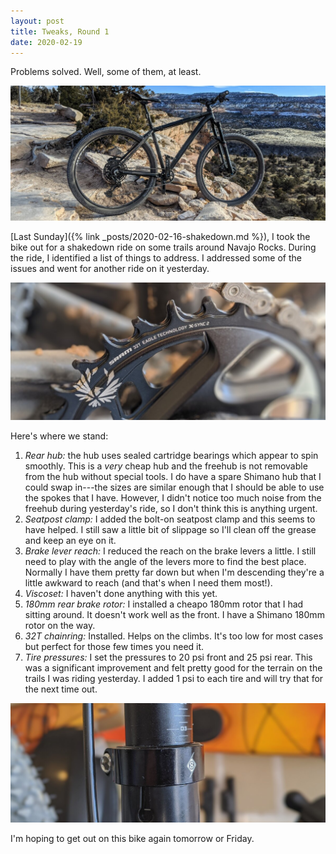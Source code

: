 ```yaml
---
layout: post
title: Tweaks, Round 1
date: 2020-02-19
---
```


<p class="lead" markdown="1">
  Problems solved. Well, some of them, at least.
</p>

![above horsethief bench](/assets/img/tweaks-1-1.jpg "above horsethief bench")

[Last Sunday]({% link _posts/2020-02-16-shakedown.md %}), I took the bike out for a shakedown ride on some trails around Navajo Rocks. During the ride, I identified a list of things to address. I addressed some of the issues and went for another ride on it yesterday.

![32T chainring](/assets/img/tweaks-1-2.jpg "32T chainring")

Here's where we stand:

1. *Rear hub:* the hub uses sealed cartridge bearings which appear to spin smoothly. This is a *very* cheap hub and the freehub is not removable from the hub without special tools. I do have a spare Shimano hub that I could swap in---the sizes are similar enough that I should be able to use the spokes that I have. However, I didn't notice too much noise from the freehub during yesterday's ride, so I don't think this is anything urgent.
2. *Seatpost clamp:* I added the bolt-on seatpost clamp and this seems to have helped. I still saw a little bit of slippage so I'll clean off the grease and keep an eye on it.
3. *Brake lever reach:* I reduced the reach on the brake levers a little. I still need to play with the angle of the levers more to find the best place. Normally I have them pretty far down but when I'm descending they're a little awkward to reach (and that's when I need them most!).
4. *Viscoset:* I haven't done anything with this yet.
5. *180mm rear brake rotor:* I installed a cheapo 180mm rotor that I had sitting around. It doesn't work well as the front. I have a Shimano 180mm rotor on the way.
6. *32T chainring:* Installed. Helps on the climbs. It's too low for most cases but perfect for those few times you need it.
7. *Tire pressures:* I set the pressures to 20 psi front and 25 psi rear. This was a significant improvement and felt pretty good for the terrain on the trails I was riding yesterday. I added 1 psi to each tire and will try that for the next time out.

![seatpost clamp](/assets/img/tweaks-1-3.jpg "seatpost clamp")

I'm hoping to get out on this bike again tomorrow or Friday.

